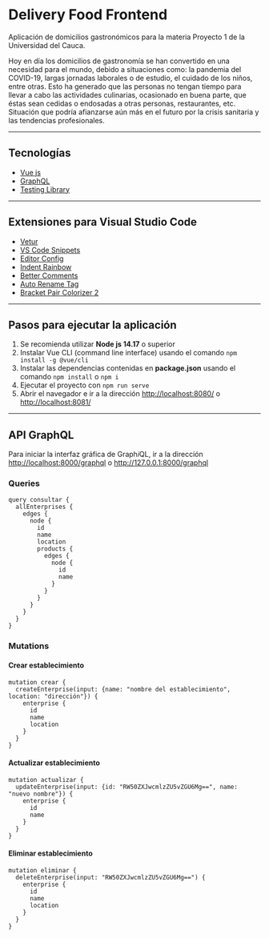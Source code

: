 # Delivery Food Frontend

Aplicación de domicilios gastronómicos para la materia Proyecto 1 de la Universidad del Cauca.

Hoy en día los domicilios de gastronomía se han convertido en una necesidad para el mundo, debido a situaciones como: la pandemia del COVID-19, largas jornadas laborales o de estudio, el cuidado de los niños, entre otras. Esto ha generado que las personas no tengan tiempo para llevar a cabo las actividades culinarias, ocasionado en buena parte, que éstas sean cedidas o endosadas a otras personas, restaurantes, etc. Situación que podría afianzarse aún más en el futuro por la crisis sanitaria y las tendencias profesionales.

---

## Tecnologías

- [Vue js](https://vuejs.org/)
- [GraphQL](https://apollo.vuejs.org/)
- [Testing Library](https://testing-library.com/)

---

## Extensiones para Visual Studio Code

- [Vetur](https://marketplace.visualstudio.com/items?itemName=octref.vetur)
- [VS Code Snippets](https://marketplace.visualstudio.com/items?itemName=sdras.vue-vscode-snippets)
- [Editor Config](https://marketplace.visualstudio.com/items?itemName=EditorConfig.EditorConfig)
- [Indent Rainbow](https://marketplace.visualstudio.com/items?itemName=oderwat.indent-rainbow)
- [Better Comments](https://marketplace.visualstudio.com/items?itemName=aaron-bond.better-comments)
- [Auto Rename Tag](https://marketplace.visualstudio.com/items?itemName=formulahendry.auto-rename-tag)
- [Bracket Pair Colorizer 2](https://marketplace.visualstudio.com/items?itemName=CoenraadS.bracket-pair-colorizer-2)

---

## Pasos para ejecutar la aplicación

1. Se recomienda utilizar **Node js 14.17** o superior
2. Instalar Vue CLI (command line interface) usando el comando `npm install -g @vue/cli`
3. Instalar las dependencias contenidas en **package.json** usando el comando `npm install` o `npm i`
4. Ejecutar el proyecto con `npm run serve`
5. Abrir el navegador e ir a la dirección <http://localhost:8080/> o <http://localhost:8081/>

---

## API GraphQL

Para iniciar la interfaz gráfica de Graph*i*QL, ir a la dirección <http://localhost:8000/graphql> o <http://127.0.0.1:8000/graphql>

### Queries

```
query consultar {
  allEnterprises {
    edges {
      node {
        id
        name
        location
        products {
          edges {
            node {
              id
              name
            }
          }
        }
      }
    }
  }
}
```

### Mutations

#### Crear establecimiento
```
mutation crear {
  createEnterprise(input: {name: "nombre del establecimiento", location: "dirección"}) {
    enterprise {
      id
      name
      location
    }
  }
}
```

#### Actualizar establecimiento
```
mutation actualizar {
  updateEnterprise(input: {id: "RW50ZXJwcmlzZU5vZGU6Mg==", name: "nuevo nombre"}) {
    enterprise {
      id
      name
    }
  }
}
```

#### Eliminar establecimiento
```
mutation eliminar {
  deleteEnterprise(input: "RW50ZXJwcmlzZU5vZGU6Mg==") {
    enterprise {
      id
      name
      location
    }
  }
}
```
